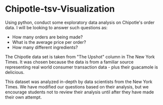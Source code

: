 # Chipotle-tsv-Visualization

Using python, conduct some exploratory data analysis on Chipotle's order data. I will be looking to answer such questions as:

* How many orders are being made?
* What is the average price per order?
* How many different ingredients?

The Chipotle data set is taken from "The Upshot" column in The New York Times. It was chosen because the data is from a familiar source representing real world consumer transaction data - plus their guacamole is delicious.

This dataset was analyzed in-depth by data scientists from the New York Times. We have modified our questions based on their analysis, but we encourage students not to review their analysis until after they have made their own attempt.
